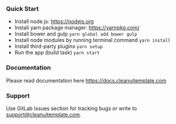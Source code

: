 ### Quick Start ###

* Install node.js: https://nodejs.org​
* Install yarn package manager: https://yarnpkg.com/​
* Install bower and gulp `yarn global add bower gulp`
* Install node modules by running terminal command `yarn install`
* Install third-party plugins `yarn setup`
* Run the app (build task) `yarn start`


### Documentation ###

Please read documentation here https://docs.cleanuitemplate.com

### Support ###

Use GitLab Issues section for tracking bugs or write to [support@cleanuitemplate.com](mailto:support@cleanuitemplate.com).
